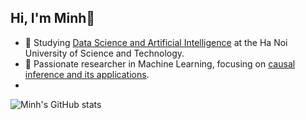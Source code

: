 ## Hi, I'm Minh👋


- 🌱 Studying [Data Science and Artificial Intelligence](https://ts.hust.edu.vn/en/program/data-science-and-artificial-intelligence-advanced-program) at the Ha Noi University of Science and Technology.
- 🎨 Passionate researcher in Machine Learning, focusing on [causal inference and its applications](https://arxiv.org/html/2403.11219v1).
- 
![Minh's GitHub stats](https://github-readme-stats.vercel.app/api?username=Helooeverybody&show_icons=true&theme=radical)
